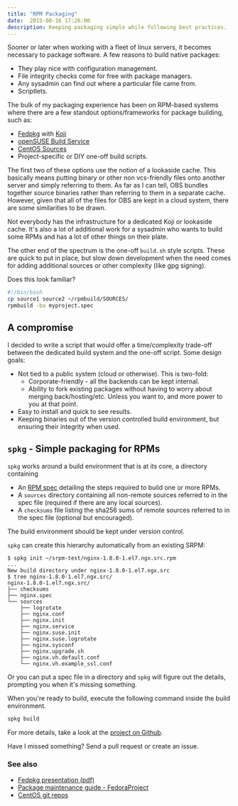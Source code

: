 ```yaml
---
title: "RPM Packaging"
date:  2015-08-16 17:26:00
description: Keeping packaging simple while following best practices.
---
```


Sooner or later when working with a fleet of linux servers, it becomes necessary to package software. A few reasons to build native packages:

* They play nice with configuration management.
* File integrity checks come for free with package managers.
* Any sysadmin can find out where a particular file came from.
* Scriptlets.

The bulk of my packaging experience has been on RPM-based systems where there are a few standout options/frameworks for package building, such as:

* [Fedpkg](https://fedorahosted.org/fedpkg/) with [Koji](https://fedorahosted.org/koji/wiki)
* [openSUSE Build Service](https://build.opensuse.org/)
* [CentOS Sources](http://wiki.centos.org/Sources)
* Project-specific or DIY one-off build scripts.

The first two of these options use the notion of a lookaside cache. This basically means putting binary or other non vcs-friendly files onto another server and simply referring to them. As far as I can tell, OBS bundles together source binaries rather than referring to them in a separate cache. However, given that all of the files for OBS are kept in a cloud system, there are some similarities to be drawn.

Not everybody has the infrastructure for a dedicated Koji or lookaside cache. It's also a lot of additional work for a sysadmin who wants to build some RPMs and has a lot of other things on their plate.

The other end of the spectrum is the one-off <code>build.sh</code> style scripts. These are quick to put in place, but slow down development when the need comes for adding additional sources or other complexity (like gpg signing).

Does this look familiar?

```bash
#!/bin/bash
cp source1 source2 ~/rpmbuild/SOURCES/
rpmbuild -ba myproject.spec
```

## A compromise

I decided to write a script that would offer a time/complexity trade-off between the dedicated build system and the one-off script. Some design goals:

* Not tied to a public system (cloud or otherwise). This is two-fold:
    * Corporate-friendly - all the backends can be kept internal.
    * Ability to fork existing packages without having to worry about merging back/hosting/etc. Unless you want to, and more power to you at that point.
* Easy to install and quick to see results.
* Keeping binaries out of the version controlled build environment, but ensuring their integrity when used.

## <code>spkg</code> - Simple packaging for RPMs

<code>spkg</code> works around a build environment that is at its core, a directory containing

* An [RPM spec](https://fedoraproject.org/wiki/How_to_create_an_RPM_package#Examples) detailing the steps required to build one or more RPMs.
* A <code>sources</code> directory containing all non-remote sources referred to in the spec file (required if there are any local sources).
* A <code>checksums</code> file listing the sha256 sums of remote sources referred to in the spec file (optional but encouraged).

The build environment should be kept under version control.

<code>spkg</code> can create this hierarchy automatically from an existing SRPM:

```
$ spkg init ~/srpm-test/nginx-1.8.0-1.el7.ngx.src.rpm
...
New build directory under nginx-1.8.0-1.el7.ngx.src
$ tree nginx-1.8.0-1.el7.ngx.src/
nginx-1.8.0-1.el7.ngx.src/
├── checksums
├── nginx.spec
└── sources
    ├── logrotate
    ├── nginx.conf
    ├── nginx.init
    ├── nginx.service
    ├── nginx.suse.init
    ├── nginx.suse.logrotate
    ├── nginx.sysconf
    ├── nginx.upgrade.sh
    ├── nginx.vh.default.conf
    └── nginx.vh.example_ssl.conf
```

Or you can put a spec file in a directory and <code>spkg</code> will figure out the details, prompting you when it's missing something.

When you're ready to build, execute the following command inside the build environment.

```bash
spkg build
```

For more details, take a look at the [project on Github](https://github.com/mdsummers/spkg).

Have I missed something? Send a pull request or create an issue.

### See also
* [Fedpkg presentation (pdf)](https://fedoraproject.org/w/uploads/1/1c/Fedpkg-presentation.pdf)
* [Package maintenance guide - FedoraProject](https://fedoraproject.org/wiki/Package_maintenance_guide)
* [CentOS git repos](https://git.centos.org/)
